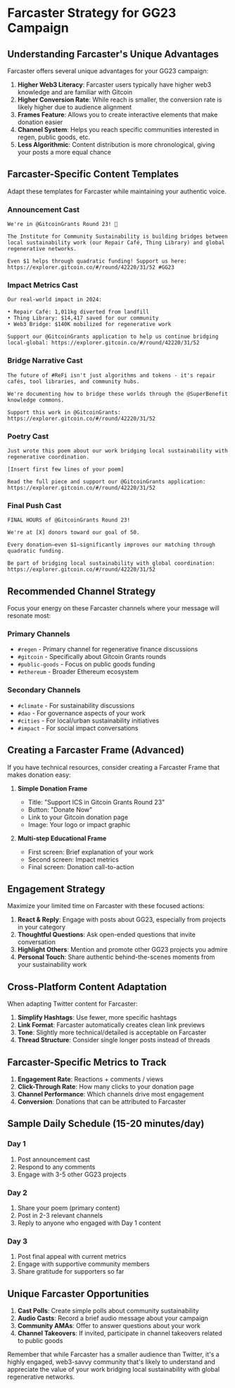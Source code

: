 # Farcaster Strategy for GG23 Campaign

## Understanding Farcaster's Unique Advantages

Farcaster offers several unique advantages for your GG23 campaign:

1. **Higher Web3 Literacy**: Farcaster users typically have higher web3 knowledge and are familiar with Gitcoin
2. **Higher Conversion Rate**: While reach is smaller, the conversion rate is likely higher due to audience alignment
3. **Frames Feature**: Allows you to create interactive elements that make donation easier
4. **Channel System**: Helps you reach specific communities interested in regen, public goods, etc.
5. **Less Algorithmic**: Content distribution is more chronological, giving your posts a more equal chance

## Farcaster-Specific Content Templates

Adapt these templates for Farcaster while maintaining your authentic voice.

### Announcement Cast
```
We're in @GitcoinGrants Round 23! 🌱

The Institute for Community Sustainability is building bridges between local sustainability work (our Repair Café, Thing Library) and global regenerative networks.

Even $1 helps through quadratic funding! Support us here: https://explorer.gitcoin.co/#/round/42220/31/52 #GG23
```

### Impact Metrics Cast
```
Our real-world impact in 2024:

• Repair Café: 1,011kg diverted from landfill
• Thing Library: $14,417 saved for our community
• Web3 Bridge: $140K mobilized for regenerative work

Support our @GitcoinGrants application to help us continue bridging local-global: https://explorer.gitcoin.co/#/round/42220/31/52
```

### Bridge Narrative Cast
```
The future of #ReFi isn't just algorithms and tokens - it's repair cafés, tool libraries, and community hubs.

We're documenting how to bridge these worlds through the @SuperBenefit knowledge commons.

Support this work in @GitcoinGrants: https://explorer.gitcoin.co/#/round/42220/31/52
```

### Poetry Cast
```
Just wrote this poem about our work bridging local sustainability with regenerative coordination.

[Insert first few lines of your poem]

Read the full piece and support our @GitcoinGrants application: https://explorer.gitcoin.co/#/round/42220/31/52
```

### Final Push Cast
```
FINAL HOURS of @GitcoinGrants Round 23!

We're at [X] donors toward our goal of 50.

Every donation—even $1—significantly improves our matching through quadratic funding.

Be part of bridging local sustainability with global coordination: https://explorer.gitcoin.co/#/round/42220/31/52
```

## Recommended Channel Strategy

Focus your energy on these Farcaster channels where your message will resonate most:

### Primary Channels
- `#regen` - Primary channel for regenerative finance discussions
- `#gitcoin` - Specifically about Gitcoin Grants rounds
- `#public-goods` - Focus on public goods funding
- `#ethereum` - Broader Ethereum ecosystem

### Secondary Channels
- `#climate` - For sustainability discussions
- `#dao` - For governance aspects of your work
- `#cities` - For local/urban sustainability initiatives
- `#impact` - For social impact conversations

## Creating a Farcaster Frame (Advanced)

If you have technical resources, consider creating a Farcaster Frame that makes donation easy:

1. **Simple Donation Frame**
   - Title: "Support ICS in Gitcoin Grants Round 23"
   - Button: "Donate Now"
   - Link to your Gitcoin donation page
   - Image: Your logo or impact graphic

2. **Multi-step Educational Frame**
   - First screen: Brief explanation of your work
   - Second screen: Impact metrics
   - Final screen: Donation call-to-action

## Engagement Strategy

Maximize your limited time on Farcaster with these focused actions:

1. **React & Reply**: Engage with posts about GG23, especially from projects in your category
2. **Thoughtful Questions**: Ask open-ended questions that invite conversation
3. **Highlight Others**: Mention and promote other GG23 projects you admire
4. **Personal Touch**: Share authentic behind-the-scenes moments from your sustainability work

## Cross-Platform Content Adaptation

When adapting Twitter content for Farcaster:

1. **Simplify Hashtags**: Use fewer, more specific hashtags
2. **Link Format**: Farcaster automatically creates clean link previews
3. **Tone**: Slightly more technical/detailed is acceptable on Farcaster
4. **Thread Structure**: Consider single longer posts instead of threads

## Farcaster-Specific Metrics to Track

1. **Engagement Rate**: Reactions + comments / views
2. **Click-Through Rate**: How many clicks to your donation page
3. **Channel Performance**: Which channels drive most engagement
4. **Conversion**: Donations that can be attributed to Farcaster

## Sample Daily Schedule (15-20 minutes/day)

### Day 1
1. Post announcement cast
2. Respond to any comments
3. Engage with 3-5 other GG23 projects

### Day 2
1. Share your poem (primary content)
2. Post in 2-3 relevant channels
3. Reply to anyone who engaged with Day 1 content

### Day 3
1. Post final appeal with current metrics
2. Engage with supportive community members
3. Share gratitude for supporters so far

## Unique Farcaster Opportunities

1. **Cast Polls**: Create simple polls about community sustainability
2. **Audio Casts**: Record a brief audio message about your campaign
3. **Community AMAs**: Offer to answer questions about your work
4. **Channel Takeovers**: If invited, participate in channel takeovers related to public goods

Remember that while Farcaster has a smaller audience than Twitter, it's a highly engaged, web3-savvy community that's likely to understand and appreciate the value of your work bridging local sustainability with global regenerative networks.